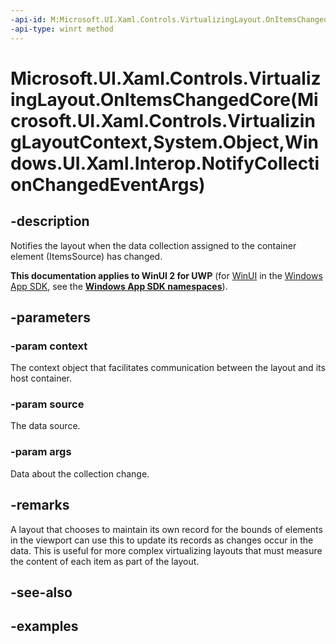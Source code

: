 ```yaml
---
-api-id: M:Microsoft.UI.Xaml.Controls.VirtualizingLayout.OnItemsChangedCore(Microsoft.UI.Xaml.Controls.VirtualizingLayoutContext,System.Object,Windows.UI.Xaml.Interop.NotifyCollectionChangedEventArgs)
-api-type: winrt method
---
```


# Microsoft.UI.Xaml.Controls.VirtualizingLayout.OnItemsChangedCore(Microsoft.UI.Xaml.Controls.VirtualizingLayoutContext,System.Object,Windows.UI.Xaml.Interop.NotifyCollectionChangedEventArgs)

<!--
protected virtual void OnItemsChangedCore (Microsoft.UI.Xaml.Controls.VirtualizingLayoutContext context, object source, System.Collections.Specialized.NotifyCollectionChangedEventArgs args);
-->

## -description

Notifies the layout when the data collection assigned to the container element (ItemsSource) has changed.  

**This documentation applies to WinUI 2 for UWP** (for [WinUI](/windows/apps/winui/winui3/) in the [Windows App SDK](/windows/apps/windows-app-sdk/), see the **[Windows App SDK namespaces](/windows/windows-app-sdk/api/winrt/)**).

## -parameters

### -param context

The context object that facilitates communication between the layout and its host container.

### -param source

The data source.

### -param args

Data about the collection change.

## -remarks

A layout that chooses to maintain its own record for the bounds of elements in the viewport can use this to update its records as changes occur in the data. This is useful for more complex virtualizing layouts that must measure the content of each item as part of the layout.

## -see-also

## -examples

